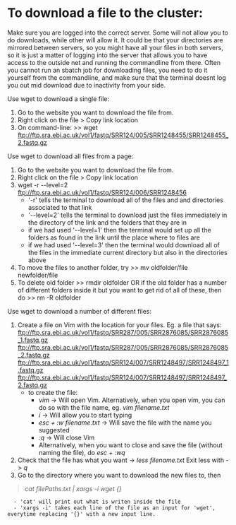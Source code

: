 # To download a file to the cluster:

Make sure you are logged into the correct server. Some will not allow you to do downloads, while other will allow it. It could be that your directories are 
mirrored between servers, so you might have all your files in both servers, so it is just a matter of logging into the server that allows you to have access 
to the outside net and running the commandline from there. Often you cannot run an sbatch job for downloading files, you need to do it yourself from the 
commandline, and make sure that the terminal doesnt log you out mid download due to inactivity from your side.

Use wget to download a single file:
  1. Go to the website you want to download the file from.
  2. Right click on the file > Copy link location
  3. On command-line: >> wget ftp://ftp.sra.ebi.ac.uk/vol1/fastq/SRR124/005/SRR1248455/SRR1248455_2.fastq.gz
  
Use wget to download all files from a page:
  1. Go to the website you want to download the file from.
  2. Right click on the file > Copy link location
  3. wget -r --level=2 ftp://ftp.sra.ebi.ac.uk/vol1/fastq/SRR124/006/SRR1248456
      - '-r' tells the terminal to download all of the files and and directories associated to that link
      - '--level=2' tells the terminal to download just the files immediately in the directory of the link and the folders that they are in
      - if we had used '--level=1' then the terminal would set up all the folders as found in the link until the place where to files are
      - if we had used '--level=3' then the terminal would download all of the files in the immediate current directory but also in the directories above
  4. To move the files to another folder, try >> mv oldfolder/file newfolder/file
  5. To delete old folder >> rmdir oldfolder OR if the old folder has a number of different folders inside it but you want to get rid of all of these, then 
  do >> rm -R oldfolder
  
Use wget to download a number of different files:
  1. Create a file on Vim with the location for your files. Eg. a file that says:
  ftp://ftp.sra.ebi.ac.uk/vol1/fastq/SRR287/005/SRR2876085/SRR2876085_1.fastq.gz
  ftp://ftp.sra.ebi.ac.uk/vol1/fastq/SRR287/005/SRR2876085/SRR2876085_2.fastq.gz
  ftp://ftp.sra.ebi.ac.uk/vol1/fastq/SRR124/007/SRR1248497/SRR1248497_1.fastq.gz
  ftp://ftp.sra.ebi.ac.uk/vol1/fastq/SRR124/007/SRR1248497/SRR1248497_2.fastq.gz
      - to create the file:
          - *vim* ->  Will open Vim. Alternatively, when you open vim, you can do so with the file name, eg. *vim filename.txt*
          - *i* -> Will allow you to start typing
          - *esc + :w filename.txt* -> Will save the file with the name you suggested
          - *:q* -> Will close Vim
          - Alternatively, when you want to close and save the file (without naming the file), do *esc + :wq*
  2. Check that the file has what you want -> *less filename.txt*  Exit less with -> *q*
  3. Go to the directory where you want to download the new files to, then 
  
  >*cat filePaths.txt | xargs -i wget {}*
  
      - 'cat' will print out what is writen inside the file
      - 'xargs -i' takes each line of the file as an input for 'wget', everytime replacing '{}' with a new input line.
      
  
